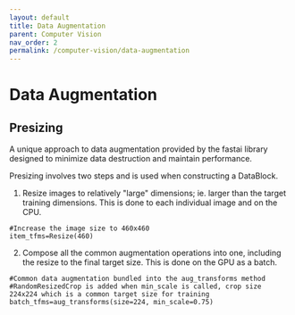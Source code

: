 ```yaml
---
layout: default
title: Data Augmentation
parent: Computer Vision
nav_order: 2
permalink: /computer-vision/data-augmentation
---
```


# Data Augmentation

## Presizing

A unique approach to data augmentation provided by the fastai library designed to minimize data destruction and maintain performance.  

Presizing involves two steps and is used when constructing a DataBlock.

1. Resize images to relatively "large" dimensions; ie. larger than the target training dimensions. This is done to each individual image and on the CPU.
```
#Increase the image size to 460x460
item_tfms=Resize(460)
```

2. Compose all the common augmentation operations into one, including the resize to the final target size. This is done on the GPU as a batch.
```
#Common data augmentation bundled into the aug_transforms method
#RandomResizedCrop is added when min_scale is called, crop size 224x224 which is a common target size for training
batch_tfms=aug_transforms(size=224, min_scale=0.75)
```
